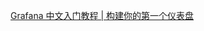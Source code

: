 [Grafana 中文入门教程 | 构建你的第一个仪表盘](https://blog.csdn.net/easylife206/article/details/114312284?ydreferer=aHR0cHM6Ly93d3cuZ29vZ2xlLmNvbS5oay8%3D)